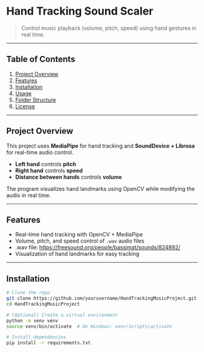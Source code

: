 # Hand Tracking Sound Scaler

> Control music playback (volume, pitch, speed) using hand gestures in real time.

---

## Table of Contents
1. [Project Overview](#project-overview)
2. [Features](#features)
3. [Installation](#installation)
4. [Usage](#usage)
5. [Folder Structure](#folder-structure)
6. [License](#license)

---

## Project Overview
This project uses **MediaPipe** for hand tracking and **SoundDevice + Librosa** for real-time audio control.

- **Left hand** controls **pitch**  
- **Right hand** controls **speed**  
- **Distance between hands** controls **volume**

The program visualizes hand landmarks using OpenCV while modifying the audio in real time.

---

## Features
- Real-time hand tracking with OpenCV + MediaPipe
- Volume, pitch, and speed control of `.wav` audio files
- .wav file: https://freesound.org/people/bassimat/sounds/824892/
- Visualization of hand landmarks for easy tracking

---

## Installation

```bash
# Clone the repo
git clone https://github.com/yourusername/HandTrackingMusicProject.git
cd HandTrackingMusicProject

# (Optional) Create a virtual environment
python -m venv venv
source venv/bin/activate  # On Windows: venv\Scripts\activate

# Install dependencies
pip install -r requirements.txt
